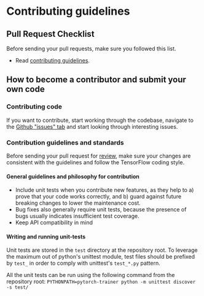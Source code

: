 # Contributing guidelines

## Pull Request Checklist

Before sending your pull requests, make sure you followed this list.

- Read [contributing guidelines](CONTRIBUTING.md).

## How to become a contributor and submit your own code


### Contributing code

If you want to contribute, start working through the codebase,
navigate to the
[Github "issues" tab](https://github.com/benoitmartin88/pytorch-trainer/issues) and start
looking through interesting issues. 


### Contribution guidelines and standards

Before sending your pull request for
[review](https://github.com/benoitmartin88/pytorch-trainer/pulls),
make sure your changes are consistent with the guidelines and follow the
TensorFlow coding style.

#### General guidelines and philosophy for contribution

*   Include unit tests when you contribute new features, as they help to a)
    prove that your code works correctly, and b) guard against future breaking
    changes to lower the maintenance cost.
*   Bug fixes also generally require unit tests, because the presence of bugs
    usually indicates insufficient test coverage.
*   Keep API compatibility in mind


#### Writing and running unit-tests

Unit tests are stored in the `test` directory at the repository root.
To leverage the maximum out of python's unittest module, test files should be prefixed 
by `test_` in order to comply with unittest's `test_*.py` pattern.


All the unit tests can be run using the following command from the repository root: 
`PYTHONPATH=pytorch-trainer python -m unittest discover -s test/`
